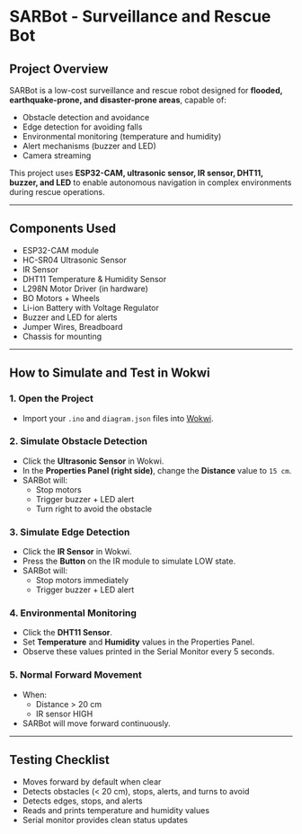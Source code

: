 
# SARBot - Surveillance and Rescue Bot

##  Project Overview

SARBot is a low-cost surveillance and rescue robot designed for **flooded, earthquake-prone, and disaster-prone areas**, capable of:

- Obstacle detection and avoidance
- Edge detection for avoiding falls
- Environmental monitoring (temperature and humidity)
- Alert mechanisms (buzzer and LED)
- Camera streaming 

This project uses **ESP32-CAM, ultrasonic sensor, IR sensor, DHT11, buzzer, and LED** to enable autonomous navigation in complex environments during rescue operations.

---

## Components Used

- ESP32-CAM module
- HC-SR04 Ultrasonic Sensor
- IR Sensor
- DHT11 Temperature & Humidity Sensor
- L298N Motor Driver (in hardware)
- BO Motors + Wheels
- Li-ion Battery with Voltage Regulator
- Buzzer and LED for alerts
- Jumper Wires, Breadboard
- Chassis for mounting

---


## How to Simulate and Test in Wokwi

### 1. Open the Project
- Import your `.ino` and `diagram.json` files into [Wokwi](https://wokwi.com).

### 2. Simulate Obstacle Detection
- Click the **Ultrasonic Sensor** in Wokwi.
- In the **Properties Panel (right side)**, change the **Distance** value to `15 cm`.
- SARBot will:
  - Stop motors
  - Trigger buzzer + LED alert
  - Turn right to avoid the obstacle

### 3. Simulate Edge Detection
- Click the **IR Sensor** in Wokwi.
- Press the **Button** on the IR module to simulate LOW state.
- SARBot will:
  - Stop motors immediately
  - Trigger buzzer + LED alert

### 4. Environmental Monitoring
- Click the **DHT11 Sensor**.
- Set **Temperature** and **Humidity** values in the Properties Panel.
- Observe these values printed in the Serial Monitor every 5 seconds.

### 5. Normal Forward Movement
- When:
  - Distance > 20 cm
  - IR sensor HIGH
- SARBot will move forward continuously.

---

## Testing Checklist

- Moves forward by default when clear  
- Detects obstacles (< 20 cm), stops, alerts, and turns to avoid  
- Detects edges, stops, and alerts  
- Reads and prints temperature and humidity values  
- Serial monitor provides clean status updates

